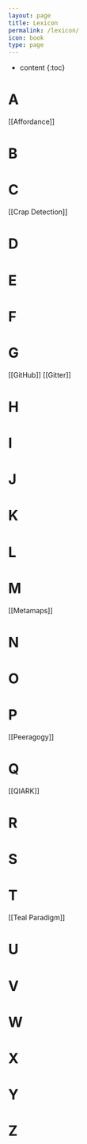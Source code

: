 ```yaml
---
layout: page
title: Lexicon
permalink: /lexicon/
icon: book
type: page
---
```

* content
{:toc}

# A
[[Affordance]]
# B
# C
[[Crap Detection]]
# D
# E
# F
# G
[[GitHub]]
[[Gitter]]
# H
# I
# J
# K
# L
# M
[[Metamaps]] 
# N
# O
# P
[[Peeragogy]]
# Q
[[QIARK]]
# R
# S
# T
[[Teal Paradigm]]
# U
# V
# W
# X
# Y
# Z
